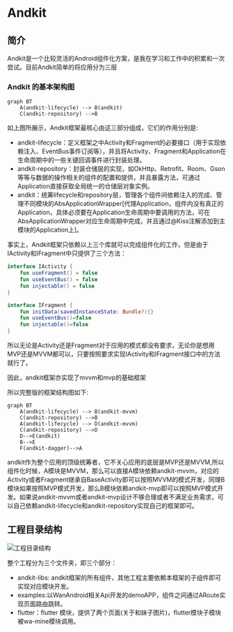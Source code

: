 # Andkit

## 简介

Andkit是一个比较灵活的Android组件化方案，是我在学习和工作中的积累和一次尝试。目前Andkit简单的将应用分为三层

### Andkit 的基本架构图

```mermaid
graph BT
	A(andkit-lifecycle) --> B(andkit)
    C(andkit-repository) -->B
```

如上图所展示，Andkit框架最核心由这三部分组成，它们的作用分别是:

- andkit-lifecycle：定义框架之中Activity和Fragment的必要接口（用于实现依赖注入、EventBus事件订阅等），并且将Activity、Fragment和Application在生命周期中的一些关键回调事件进行封装处理。
- andkit-repository：封装仓储层的实现，如OkHttp、Retrofit、Room、Gson等等与数据的操作相关的组件的配置和提供，并且暴露方法，可通过Application直接获取全局统一的仓储层对象实例。
- andkit：统筹lifecycle和repository层，管理各个组件间依赖注入的完成、管理不同模块的AbsApplicationWrapper[代理Application，组件内没有真正的Application，具体必须要在Application生命周期中要调用的方法，可在AbsApplicationWrapper对应生命周期中完成，并且通过@Kiss注解添加到主模块的Application上]。

事实上，Andkit框架只依赖以上三个库就可以完成组件化的工作，但是由于IActivity和IFragment中只提供了三个方法：

```kotlin
interface IActivity {
    fun useFragment() = false
    fun useEventBus() = false
    fun injectable() = false
}
```

```kotlin
interface IFragment {
    fun initData(savedInstanceState: Bundle?){}
    fun useEventBus()=false
    fun injectable()=false
}
```

所以无论是Activity还是Fragment对于应用的模式都没有要求，无论你是想用MVP还是MVVM都可以，只要按照要求实现IActivity和IFragment接口中的方法就行了。

因此，andkit框架亦实现了mvvm和mvp的基础框架

所以完整版的框架结构图如下:

```mermaid
graph BT
	A(andkit-lifecycle) --> B(andkit-mvvm)
    C(andkit-repository) -->B
    A(andkit-lifecycle) --> D(andkit-mvvm)
    C(andkit-repository) -->D
    D-->E(andkit)
    B-->E
    F(andkit-dagger)-->A
```

andkit作为整个应用的顶级统筹者，它不关心应用的底层是MVP还是MVVM,所以组件化时候，A模块是MVVM，那么可以直接A模块依赖andkit-mvvm，对应的Activity或者Fragment继承自BaseActivity即可以按照MVVM的模式开发，同理B模块如果按照MVP模式开发，那么B模块依赖andkit-mvp即可以按照MVP模式开发。如果说andkit-mvvm或者andkit-mvp设计不够合理或者不满足业务需求，可以自己依赖andkit-lifecycle和andkit-repository实现自己的框架即可。

## 工程目录结构

![工程目录结构](http://cdn.1or1.icu/1580898157.png)

整个工程分为三个文件夹，即三个部分：

- andkit-libs: andkit框架的所有组件，其他工程主要依赖本框架的子组件即可实现对应模块开发。
- examples:以WanAndroid相关Api开发的demoAPP，组件之间通过ARoute实现页面路由跳转。
- flutter：flutter 模块，提供了两个页面(关于和妹子图片)，flutter模块子模块被wa-mine模块调用。
